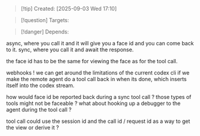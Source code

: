 
>[!tip] Created: [2025-09-03 Wed 17:10]

>[!question] Targets: 

>[!danger] Depends: 

async, where you call it and it will give you a face id and you can come back to it.
sync, where you call it and await the response.

the face id has to be the same for viewing the face as for the tool call.

webhooks !
we can get around the limitations of the current codex cli if we make the remote agent do a tool call back in when its done, which inserts itself into the codex stream.

how would face id be reported back during a sync tool call ?
those types of tools might not be faceable ?
what about hooking up a debugger to the agent during the tool call ?

tool call could use the session id and the call id / request id as a way to get the view or derive it ?